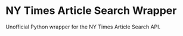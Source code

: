 NY Times Article Search Wrapper
=============================

Unofficial Python wrapper for the NY Times Article Search API.
